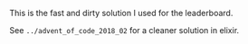 This is the fast and dirty solution I used for the leaderboard.

See `../advent_of_code_2018_02` for a cleaner solution in elixir.

